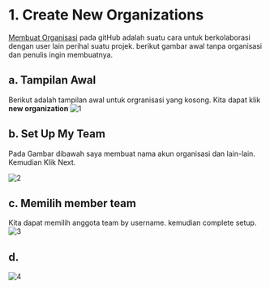 # 1. Create New Organizations
[Membuat Organisasi](https://github.com/settings/organizations) pada gitHub adalah suatu cara untuk berkolaborasi dengan user lain perihal suatu projek. berikut gambar awal tanpa organisasi dan penulis ingin membuatnya.
## a. Tampilan Awal
Berikut adalah tampilan awal untuk orgranisasi yang kosong. Kita dapat klik **new organization**
![1](https://lh3.googleusercontent.com/Cx3q318S4E5onTwanyixNWaLYEGHGpYtqUXm7sE0UMHmJ7a-VD0vqjFXk4iUAO-5g-jeZwULjC7IEiOkx5LN8WlL9KNIVCQNuwb7ot7fCsTCjJJvgJHEClqgX9bAjnPk7bxv7-PSrcwJ3x3mfjqzw3zByS9YHHTam_Mg6Ufi4d2sO0MtS0x2YvhHMIFfjmfQ8s03gwUOIWWX1I4cm4gEfwXVClPDU0nw58RUlFJsWaWogw5IYprDjmnEM0QYliJmBLiWCQub8IeQ91mnkshuVa7BDM95Sks4NW77dczqVqw50K4TRtzlnAFRWHqRLtaDSa9eS48cwCySac-zLrS432R1pB1q2vRRABfv5fl6yDJnYWJCrNgZJMLY5l4dWhSMLJ6CUDGmUGHDs5dlO0pnXaL-Cfdbe2iHWw6qgV3VMvRT6CCJEBP99iZcCtVsyfrasQS0Y1r1B4UTR4C6DYPpx9ZbLNeHepH1rSm4xx59MfTxTRKLz4DRutlQmfjqx98WObWS4s6hsqBq64C_1mxhotzxXVM0a_QYi4BCvVrJ5tNJCq6sNMSJm7L0chSrcukqJTDVj3NOpxxpy7hxSo2c9LKqLb-LjQu6Y-LxThCoAWSff7HRlV16TDX8G_pfQ1qABVMErGthZVL6fVCEPjEkSilHbExyGVay6-r02KwFeaofj0MwIHV_EFQ=w1104-h447-no)

## b. Set Up My Team
Pada Gambar dibawah saya membuat nama akun organisasi dan lain-lain. Kemudian Klik Next.

![2](https://lh3.googleusercontent.com/pQ0IKuTMbKURl0tyey1teOaM4qwx340suVW6qfd5oU4lYf-HL5T6tRckIEjV-QUmkhZMVA3IVb1I4ztByGxvaAe2APD-sAglhqLiM59nhdh4U2w5hiPpvziqeAFIJ0FwFwcUeE0Gi5cT9EbqgqxuNyrw4xrBypdnHA65hbYG7p8cl0Z8b2Jw1NAQ-4BPdir0yudZTG1C8kx0W3qtTwoyHyZPP1dCEVNh39VT_yfpkUDZm6Gs_Xo5geAAL3ENiqcPgh3o0f1oTMLflfp8aq3mtP2iZrAlc1-5O-XiCmCy08x4R-LYG2DN5MgYhE6zWrheB78Fi5LbtLUPYlIN9W38LkO0K5Zhk1UEehHEE3n8MWwtLUOmoZ2ETjeSgugsyS6N2V2PG2HNUkG5Qfn4v4NIfuj_5IwPdmRgswhsQfX7eFEGBSrh2itUVMjr0XhOkylZEmPipRnw8lH0pKF0D4SygvujOp1LMnXnOfWt74MGsac-1eUuBzzJkl0CmCZ-LpzvF9rU5uCoEWG8AAP5jyJ_GDFe5ByWJJAEy4Ukd5yAEQlgjYE9XQHPADU8nfhtTtacgtQ6cZ_zmKduZUhIuCiwTrT-cj-j9ZYp-3rj-B147ipNdGMXNfy3PYU3UmNZOMqlLNBM1HdGKkXwJdxspkfOUgo2dxqkDyarrRCTfk_15-OQI962n22ue0Q=w753-h613-no)

## c. Memilih member team 
Kita dapat memilih anggota team by username. kemudian complete setup.
![3](https://lh3.googleusercontent.com/Da3YWO_4EYCoyzQ1hel7Z9kBU9L93_xS7UmjtWrgbMo6leez9GDbQt0Ra4Ajydm8T5-8M-XqJd5hDzEsBCsSWcfW1mZeRWKPE5T1caufmWOn0sgw98NMTkPSd9BgFdVMGLK3bESeYQG_JdDT5QoZK06xnZ415ayfVnyvXQhG0XRwLHunPrsoepE_2WqR9HKDejqaOMovd0KYCK3F-7t2OnsEZpJ47OxjipRYbxfc26gTCnsSsVJeQVy3nMkraYaRcEAo_eQnJDOSb8ydLcP_s52FOFN8r_8BgrlOIEvKQWT3DJ-WhPMoV03I-pD74cN9hDlqpSr1rbH4aPMZymptEhcYP47JRIq8vwjYVwo696bt9zwn4pCHkOskjVpRGT-oJPx95QRkWlbPQX7iZTfRMo0DCvdqwZYwz_3XL53L8Q5uLEZTM3sGQmvYqcn3QbO3MHKwDu369Zo-dbzQBHScnx-mSrN-O-662nOjqwwl1Su6ItBrGIBwPM9a3kedqoyLOr26xEMcSwHVbOyif7mqrvDXkx1g0ZuGw2JAVd0UOXdW3FiNe2OpcJglqJaoLhXDJzg12XGyp1TlnCFz9yCKjD_1QTG5cQZzGqq1xReiojAZzCiLyjLBAO0Ut_JbsODUsmB0ptXCY55KZOrk9kTqOseXLOIZ2v1wPor_bVrZjn7Ef8BjJL-hg9c=w832-h582-no) 

## d. 
![4](https://lh3.googleusercontent.com/1dLuNNAqtL2LaP53BLSoIrsKF_7Cj-QkV1sT5d6Sp3-OT91jCSrEYjComstrLQohtnEGmSgNz7w2V9J0W-7-oAZIS2uAXo1BhCFEp9yLGF4wBqVmNypagek7JkSoZLamLNUbYp9omAFhSvSV_M0KG2hIeOva9va5iDD6Bcv1mmPP73a5laNPv53XpI230UwfIszy2xklH_KTbNypIcjQLqPwA8R5Wdsh66yihvwdEIzZbDGIKuOU-wbwC074PmeHLNZ5d-4qJe1G5jCH0Y1yXZRKUNxb_Amnuue0zr7qav1DtgLbPl4xSWUIeRjx-ceoMGWQofkTBdNoqPHSnQ1VoFEuzLvV9cIHJVzICAai7HkmEYyH1dgoaVuLlbUGcre_mBSSdmewI34V40T0y0wUKTqRDMffuQ3faVGo5IjBZrTZbjBnD97lPTcl-Nc6fFrG61hjtmlVBjzYmXEzU2rGHR0FY_aDqZ_EIma4ujfe6C8T4I-XCywBTyanQrgjkTZNe5EzKGOAuMZ6HmcZd98jrq24-YoUZzmf8-btblrL_F_vnD21cgw0Nprf7SlbReWnwjCuUT1E1l8-9UY4fHkW2sdOvRVy1LXoGTKwUB2_NcKGVTKJMhnzwz15lcZOLAYyH8Gz7YEcuGShW8ezn41mlXDk7WmBysl2ZxQVsxQnsWrq_hFdaJYDJnM=w1115-h511-no)